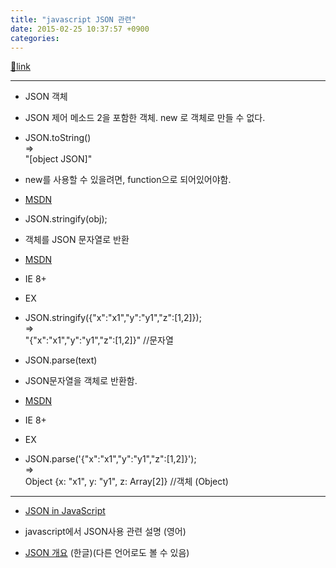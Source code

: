 ```yaml
---
title: "javascript JSON 관련"
date: 2015-02-25 10:37:57 +0900
categories: 
---
```

[🔗link](http://www.mins01.com/mh/tech/read/928)
***


- JSON 객체
- JSON 제어 메소드 2을 포함한 객체. new 로 객체로 만들 수 없다.
- JSON.toString()  
=&gt;  
"[object JSON]"
- new를 사용할 수 있을려면, function으로 되어있어야함.

- [MSDN](https://msdn.microsoft.com/ko-kr/library/ie/cc836458(v=vs.94).aspx "MSDN")

- JSON.stringify(obj);
- 객체를 JSON 문자열로 반환
- [MSDN](https://msdn.microsoft.com/ko-kr/library/ie/cc836459(v=vs.94).aspx "MSDN")
- IE 8+

- EX
- JSON.stringify({"x":"x1","y":"y1","z":[1,2]});  
=&gt;  
"{"x":"x1","y":"y1","z":[1,2]}" //문자열


- JSON.parse(text) 
- JSON문자열을 객체로 반환함.
- [MSDN](https://msdn.microsoft.com/ko-kr/library/ie/cc836466(v=vs.94).aspx "MSDN")
- IE 8+

- EX
- JSON.parse('{"x":"x1","y":"y1","z":[1,2]}');  
=&gt;  
Object {x: "x1", y: "y1", z: Array[2]} //객체 (Object)



- - - - - -

- [JSON in JavaScript](http://www.json.org/js.html "JSON in JavaScript")
- javascript에서 JSON사용 관련 설명 (영어)

- [JSON 개요](http://www.json.org/json-ko.html "JSON 개요") (한글)(다른 언어로도 볼 수 있음)


